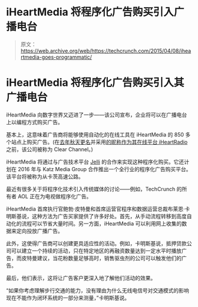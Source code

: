 # iHeartMedia 将程序化广告购买引入广播电台

> 原文：<https://web.archive.org/web/https://techcrunch.com/2015/04/08/iheartmedia-goes-programmatic/>

# iHeartMedia 将程序化广告购买引入其广播电台

iHeartMedia 向数字世界又迈进了一步——该公司宣布，企业将可以在广播电台上以编程方式购买广告。

基本上，这意味着广告商将能够使用自动化的在线工具在 iHeartMedia 的 850 多个站点上购买广告。(在[去年秋天更名](https://web.archive.org/web/20230313060500/http://adage.com/article/media/clear-channel-rebrands-iheartmedia/294979/)并采用[的昵称作为其在线平台 iHeartRadio](https://web.archive.org/web/20230313060500/https://techcrunch.com/2015/01/23/iheartradio-hits-60-million-registered-users/) 之前，该公司被称为 Clear Channel。)

iHeartMedia 将通过与广告技术平台 [Jelli](https://web.archive.org/web/20230313060500/http://www.jelli.com/) 的合作来实现这种程序化购买。它还计划在 2016 年与 Katz Media Group 合作推出一个全行业的程序化广告购买平台。该平台将被称为从卡茨高速公路。

最近有很多关于将程序化技术引入传统媒体的讨论——例如，TechCrunch 的所有者 AOL 正在为电视做程序化广告。

iHeartMedia 首席执行官鲍勃·皮特曼和首席运营官程序和数据运营总裁布莱恩·卡明斯基说，这种方法为广告买家提供了许多好处。首先，从手动流程转移到高度自动化的流程可以节省大量时间。另一方面，iHeartMedia 可以利用网上收集的数据来定向投放广播广告。

此外，这使得广告商可以创建更具适应性的活动。例如，卡明斯基说，抵押贷款公司可以建立一个持续的活动，只在特定地区的再融资数量达到一定水平时播放广告，而皮特曼建议，当花粉数量足够高时，销售驱虫剂的公司可以触发他们的广告。

最后，他们表示，这将让广告客户更深入地了解他们活动的效果。

“如果你考虑理解步行交通的能力，没有理由为什么无线电信号对交通模式的影响现在不能作为闭环系统的一部分来测量，”卡明斯基说。